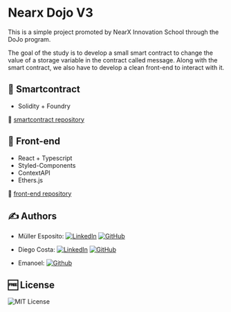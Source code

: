 # Nearx Dojo V3

This is a simple project promoted by NearX Innovation School through the DoJo program.

The goal of the study is to develop a small smart contract to change the value of a storage variable in the contract called message. Along with the smart contract, we also have to develop a clean front-end to interact with it.

## 📑 Smartcontract

- Solidity + Foundry

🔗 [smartcontract repository](https://github.com/costaadiego1989/Web2AndWeb3NearxDojoV3Project/tree/muller/Backend%20(Solidity))

## 🎨 Front-end

- React + Typescript
- Styled-Components
- ContextAPI
- Ethers.js

🔗 [front-end repository](https://github.com/costaadiego1989/Web2AndWeb3NearxDojoV3Project/tree/muller/Front%20End%20(React)/web)



## ✍️ Authors


- Müller Esposito: 
[![LinkedIn](https://img.shields.io/badge/LinkedIn-Profile-blue?logo=linkedin)](https://www.linkedin.com/in/mulleresposito) 
[![GitHub](https://img.shields.io/badge/GitHub-Profile-black?logo=github)](https://github.com/mulleresposito)

- Diego Costa: 
[![LinkedIn](https://img.shields.io/badge/LinkedIn-Profile-blue?logo=linkedin)](https://www.linkedin.com/in/costaadiego/) 
[![GitHub](https://img.shields.io/badge/Github-Profile-black?logo=github)](https://github.com/costaadiego1989)

- Emanoel: 
[![Github](https://img.shields.io/badge/Github-Profile-black?logo=github)](https://github.com/MvpPlus)


## 🆓 License

![MIT License](https://img.shields.io/badge/License-MIT-yellow.svg)
